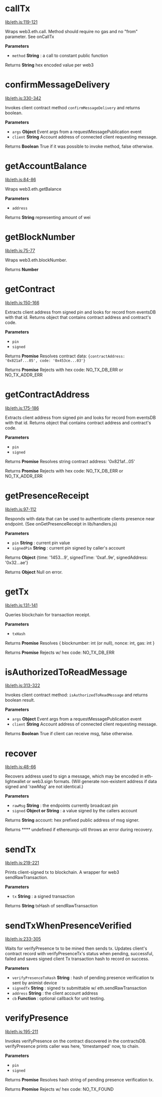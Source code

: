 # callTx

[lib/eth.js:119-121](https://github.com/animist-io/whale-island/blob/8f2f4d54de2b7ca867872afbe60874904bd224ee/lib/eth.js#L119-L121 "Source code on GitHub")

Wraps web3.eth.call. Method should require no gas and no "from" parameter. See onCallTx

**Parameters**

-   `method` **String** : a call to constant public function

Returns **String** hex encoded value per web3

# confirmMessageDelivery

[lib/eth.js:330-342](https://github.com/animist-io/whale-island/blob/8f2f4d54de2b7ca867872afbe60874904bd224ee/lib/eth.js#L330-L342 "Source code on GitHub")

Invokes client contract method `confirmMessageDelivery` and returns boolean.

**Parameters**

-   `args` **Object** Event args from a requestMessagePublication event
-   `client` **String** Account address of connected client requesting message.

Returns **Boolean** True if it was possible to invoke method, false otherwise.

# getAccountBalance

[lib/eth.js:84-86](https://github.com/animist-io/whale-island/blob/8f2f4d54de2b7ca867872afbe60874904bd224ee/lib/eth.js#L84-L86 "Source code on GitHub")

Wraps web3.eth.getBalance

**Parameters**

-   `address`  

Returns **String** representing amount of wei

# getBlockNumber

[lib/eth.js:75-77](https://github.com/animist-io/whale-island/blob/8f2f4d54de2b7ca867872afbe60874904bd224ee/lib/eth.js#L75-L77 "Source code on GitHub")

Wraps web3.eth.blockNumber.

Returns **Number** 

# getContract

[lib/eth.js:150-166](https://github.com/animist-io/whale-island/blob/8f2f4d54de2b7ca867872afbe60874904bd224ee/lib/eth.js#L150-L166 "Source code on GitHub")

Extracts client address from signed pin and looks for record from eventsDB with that id. Returns object
that contains contract address and contract's code.

**Parameters**

-   `pin`  
-   `signed`  

Returns **Promise** Resolves contract data: `{contractAddress: '0x821af...05', code: '0x453ce...03'}`

Returns **Promise** Rejects with hex code: NO_TX_DB_ERR or NO_TX_ADDR_ERR

# getContractAddress

[lib/eth.js:175-186](https://github.com/animist-io/whale-island/blob/8f2f4d54de2b7ca867872afbe60874904bd224ee/lib/eth.js#L175-L186 "Source code on GitHub")

Extracts client address from signed pin and looks for record from eventsDB with that id. Returns object
that contains contract address and contract's code.

**Parameters**

-   `pin`  
-   `signed`  

Returns **Promise** Resolves string contract address: '0x821af...05'

Returns **Promise** Rejects with hex code: NO_TX_DB_ERR or NO_TX_ADDR_ERR

# getPresenceReceipt

[lib/eth.js:97-112](https://github.com/animist-io/whale-island/blob/8f2f4d54de2b7ca867872afbe60874904bd224ee/lib/eth.js#L97-L112 "Source code on GitHub")

Responds with data that can be used to authenticate clients presence near
endpoint. (See onGetPresenceReceipt in lib/handlers.js)

**Parameters**

-   `pin` **String** : current pin value
-   `signedPin` **String** : current pin signed by caller's account

Returns **Object** {time: '1453...9', signedTime: '0xaf..9e', signedAddress: '0x32...ae'}

Returns **Object** Null on error.

# getTx

[lib/eth.js:131-141](https://github.com/animist-io/whale-island/blob/8f2f4d54de2b7ca867872afbe60874904bd224ee/lib/eth.js#L131-L141 "Source code on GitHub")

Queries blockchain for transaction receipt.

**Parameters**

-   `txHash`  

Returns **Promise** Resolves { blocknumber: int (or null), nonce: int, gas: int }

Returns **Promise** Rejects w/ hex code: NO_TX_DB_ERR

# isAuthorizedToReadMessage

[lib/eth.js:313-322](https://github.com/animist-io/whale-island/blob/8f2f4d54de2b7ca867872afbe60874904bd224ee/lib/eth.js#L313-L322 "Source code on GitHub")

Invokes client contract method: `isAuthorizedToReadMessage` and returns boolean result.

**Parameters**

-   `args` **Object** Event args from a requestMessagePublication event
-   `client` **String** Account address of connected client requesting message.

Returns **Boolean** True if client can receive msg, false otherwise.

# recover

[lib/eth.js:48-66](https://github.com/animist-io/whale-island/blob/8f2f4d54de2b7ca867872afbe60874904bd224ee/lib/eth.js#L48-L66 "Source code on GitHub")

Recovers address used to sign a message, which may be encoded in eth-lightwallet or web3.sign 
formats. (Will generate non-existent address if data signed and 'rawMsg' are not identical.)

**Parameters**

-   `rawMsg` **String** : the endpoints currently broadcast pin
-   `signed` **Object or String** : a value signed by the callers account

Returns **String** account: hex prefixed public address of msg signer.

Returns **** undefined if ethereumjs-util throws an error during recovery.

# sendTx

[lib/eth.js:219-221](https://github.com/animist-io/whale-island/blob/8f2f4d54de2b7ca867872afbe60874904bd224ee/lib/eth.js#L219-L221 "Source code on GitHub")

Prints client-signed tx to blockchain. A wrapper for web3 sendRawTransaction.

**Parameters**

-   `tx` **String** : a signed transaction

Returns **String** txHash of sendRawTransaction

# sendTxWhenPresenceVerified

[lib/eth.js:233-305](https://github.com/animist-io/whale-island/blob/8f2f4d54de2b7ca867872afbe60874904bd224ee/lib/eth.js#L233-L305 "Source code on GitHub")

Waits for verifyPresence tx to be mined then sends tx. Updates client's contract record with 
verifyPresenceTx's status when pending, successful, failed and saves signed client Tx transaction hash to 
record on success.

**Parameters**

-   `verifyPresenceTxHash` **String** : hash of pending presence verification tx sent by animist device
-   `signedTx` **String** : signed tx submittable w/ eth.sendRawTransaction
-   `address` **String** : the client account address
-   `cb` **Function** : optional callback for unit testing.

# verifyPresence

[lib/eth.js:195-211](https://github.com/animist-io/whale-island/blob/8f2f4d54de2b7ca867872afbe60874904bd224ee/lib/eth.js#L195-L211 "Source code on GitHub")

Invokes verifyPresence on the contract discovered in the contractsDB. 
verifyPresence prints caller was here, 'timestamped' now, to chain.

**Parameters**

-   `pin`  
-   `signed`  

Returns **Promise** Resolves hash string of pending presence verification tx.

Returns **Promise** Rejects w/ hex code: NO_TX_FOUND
